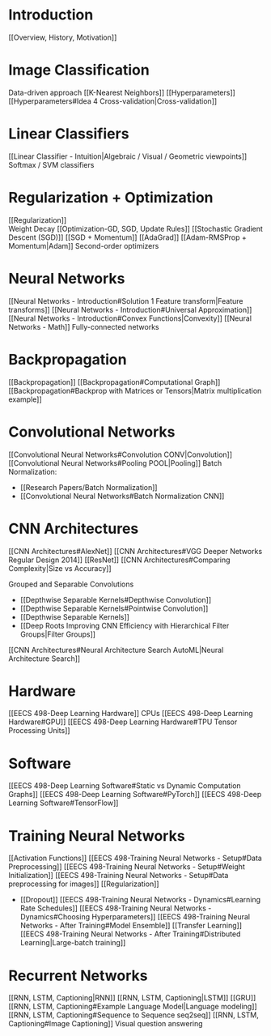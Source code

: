 # Introduction
[[Overview, History, Motivation]]

# Image Classification
Data-driven approach
[[K-Nearest Neighbors]]
[[Hyperparameters]]
[[Hyperparameters#Idea 4 Cross-validation|Cross-validation]]

# Linear Classifiers
[[Linear Classifier - Intuition|Algebraic / Visual / Geometric viewpoints]]
Softmax / SVM classifiers

# Regularization + Optimization
[[Regularization]]  
Weight Decay
[[Optimization-GD, SGD, Update Rules]]
[[Stochastic Gradient Descent (SGD)]]
[[SGD + Momentum]]
[[AdaGrad]]
[[Adam-RMSProp + Momentum|Adam]]
Second-order optimizers

# Neural Networks
[[Neural Networks - Introduction#Solution 1 Feature transform|Feature transforms]]
[[Neural Networks - Introduction#Universal Approximation]]
[[Neural Networks - Introduction#Convex Functions|Convexity]]
[[Neural Networks - Math]]
Fully-connected networks  

# Backpropagation
[[Backpropagation]]
[[Backpropagation#Computational Graph]]
[[Backpropagation#Backprop with Matrices or Tensors|Matrix multiplication example]]

# Convolutional Networks
[[Convolutional Neural Networks#Convolution CONV|Convolution]]
[[Convolutional Neural Networks#Pooling POOL|Pooling]]
Batch Normalization:
- [[Research Papers/Batch Normalization]]
- [[Convolutional Neural Networks#Batch Normalization CNN]]

# CNN Architectures 
[[CNN Architectures#AlexNet]]
[[CNN Architectures#VGG Deeper Networks Regular Design 2014]]
[[ResNet]]
[[CNN Architectures#Comparing Complexity|Size vs Accuracy]]  

Grouped and Separable Convolutions
- [[Depthwise Separable Kernels#Depthwise Convolution]]
- [[Depthwise Separable Kernels#Pointwise Convolution]]
- [[Depthwise Separable Kernels]]
- [[Deep Roots Improving CNN Efficiency with Hierarchical Filter Groups|Filter Groups]]

[[CNN Architectures#Neural Architecture Search AutoML|Neural Architecture Search]]


# Hardware
[[EECS 498-Deep Learning Hardware]]
CPUs
[[EECS 498-Deep Learning Hardware#GPU]]
[[EECS 498-Deep Learning Hardware#TPU Tensor Processing Units]]

# Software
[[EECS 498-Deep Learning Software#Static vs Dynamic Computation Graphs]]
[[EECS 498-Deep Learning Software#PyTorch]]
[[EECS 498-Deep Learning Software#TensorFlow]]

# Training Neural Networks
[[Activation Functions]]
[[EECS 498-Training Neural Networks - Setup#Data Preprocessing]]
[[EECS 498-Training Neural Networks - Setup#Weight Initialization]]
[[EECS 498-Training Neural Networks - Setup#Data preprocessing for images]]
[[Regularization]]
- [[Dropout]]
[[EECS 498-Training Neural Networks - Dynamics#Learning Rate Schedules]]
[[EECS 498-Training Neural Networks - Dynamics#Choosing Hyperparameters]]
[[EECS 498-Training Neural Networks - After Training#Model Ensemble]]
[[Transfer Learning]]
[[EECS 498-Training Neural Networks - After Training#Distributed Learning|Large-batch training]]


# Recurrent Networks
[[RNN, LSTM, Captioning|RNN]]
[[RNN, LSTM, Captioning|LSTM]]
[[GRU]]
[[RNN, LSTM, Captioning#Example Language Model|Language modeling]]
[[RNN, LSTM, Captioning#Sequence to Sequence seq2seq]]
[[RNN, LSTM, Captioning#Image Captioning]]
Visual question answering

